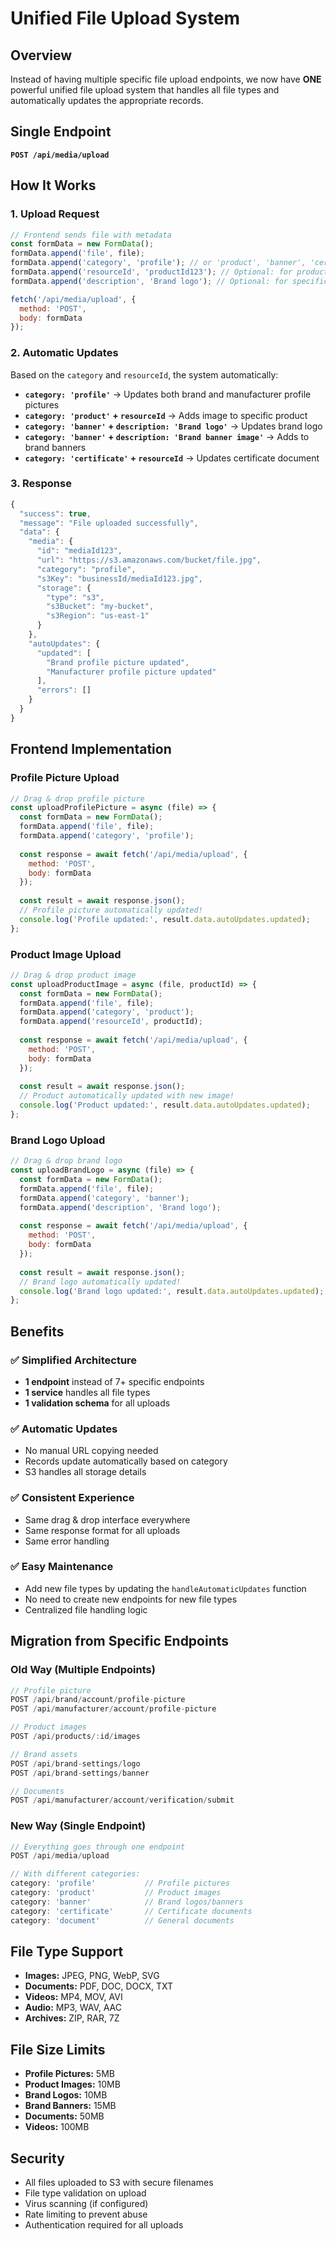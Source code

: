 # Unified File Upload System

## Overview

Instead of having multiple specific file upload endpoints, we now have **ONE** powerful unified file upload system that handles all file types and automatically updates the appropriate records.

## Single Endpoint

**`POST /api/media/upload`**

## How It Works

### 1. Upload Request
```javascript
// Frontend sends file with metadata
const formData = new FormData();
formData.append('file', file);
formData.append('category', 'profile'); // or 'product', 'banner', 'certificate', 'document'
formData.append('resourceId', 'productId123'); // Optional: for product images, certificates
formData.append('description', 'Brand logo'); // Optional: for specific identification

fetch('/api/media/upload', {
  method: 'POST',
  body: formData
});
```

### 2. Automatic Updates
Based on the `category` and `resourceId`, the system automatically:

- **`category: 'profile'`** → Updates both brand and manufacturer profile pictures
- **`category: 'product'` + `resourceId`** → Adds image to specific product
- **`category: 'banner'` + `description: 'Brand logo'`** → Updates brand logo
- **`category: 'banner'` + `description: 'Brand banner image'`** → Adds to brand banners
- **`category: 'certificate'` + `resourceId`** → Updates certificate document

### 3. Response
```javascript
{
  "success": true,
  "message": "File uploaded successfully",
  "data": {
    "media": {
      "id": "mediaId123",
      "url": "https://s3.amazonaws.com/bucket/file.jpg",
      "category": "profile",
      "s3Key": "businessId/mediaId123.jpg",
      "storage": {
        "type": "s3",
        "s3Bucket": "my-bucket",
        "s3Region": "us-east-1"
      }
    },
    "autoUpdates": {
      "updated": [
        "Brand profile picture updated",
        "Manufacturer profile picture updated"
      ],
      "errors": []
    }
  }
}
```

## Frontend Implementation

### Profile Picture Upload
```javascript
// Drag & drop profile picture
const uploadProfilePicture = async (file) => {
  const formData = new FormData();
  formData.append('file', file);
  formData.append('category', 'profile');
  
  const response = await fetch('/api/media/upload', {
    method: 'POST',
    body: formData
  });
  
  const result = await response.json();
  // Profile picture automatically updated!
  console.log('Profile updated:', result.data.autoUpdates.updated);
};
```

### Product Image Upload
```javascript
// Drag & drop product image
const uploadProductImage = async (file, productId) => {
  const formData = new FormData();
  formData.append('file', file);
  formData.append('category', 'product');
  formData.append('resourceId', productId);
  
  const response = await fetch('/api/media/upload', {
    method: 'POST',
    body: formData
  });
  
  const result = await response.json();
  // Product automatically updated with new image!
  console.log('Product updated:', result.data.autoUpdates.updated);
};
```

### Brand Logo Upload
```javascript
// Drag & drop brand logo
const uploadBrandLogo = async (file) => {
  const formData = new FormData();
  formData.append('file', file);
  formData.append('category', 'banner');
  formData.append('description', 'Brand logo');
  
  const response = await fetch('/api/media/upload', {
    method: 'POST',
    body: formData
  });
  
  const result = await response.json();
  // Brand logo automatically updated!
  console.log('Brand logo updated:', result.data.autoUpdates.updated);
};
```

## Benefits

### ✅ **Simplified Architecture**
- **1 endpoint** instead of 7+ specific endpoints
- **1 service** handles all file types
- **1 validation schema** for all uploads

### ✅ **Automatic Updates**
- No manual URL copying needed
- Records update automatically based on category
- S3 handles all storage details

### ✅ **Consistent Experience**
- Same drag & drop interface everywhere
- Same response format for all uploads
- Same error handling

### ✅ **Easy Maintenance**
- Add new file types by updating the `handleAutomaticUpdates` function
- No need to create new endpoints for new file types
- Centralized file handling logic

## Migration from Specific Endpoints

### Old Way (Multiple Endpoints)
```javascript
// Profile picture
POST /api/brand/account/profile-picture
POST /api/manufacturer/account/profile-picture

// Product images  
POST /api/products/:id/images

// Brand assets
POST /api/brand-settings/logo
POST /api/brand-settings/banner

// Documents
POST /api/manufacturer/account/verification/submit
```

### New Way (Single Endpoint)
```javascript
// Everything goes through one endpoint
POST /api/media/upload

// With different categories:
category: 'profile'           // Profile pictures
category: 'product'           // Product images  
category: 'banner'            // Brand logos/banners
category: 'certificate'       // Certificate documents
category: 'document'          // General documents
```

## File Type Support

- **Images:** JPEG, PNG, WebP, SVG
- **Documents:** PDF, DOC, DOCX, TXT
- **Videos:** MP4, MOV, AVI
- **Audio:** MP3, WAV, AAC
- **Archives:** ZIP, RAR, 7Z

## File Size Limits

- **Profile Pictures:** 5MB
- **Product Images:** 10MB  
- **Brand Logos:** 10MB
- **Brand Banners:** 15MB
- **Documents:** 50MB
- **Videos:** 100MB

## Security

- All files uploaded to S3 with secure filenames
- File type validation on upload
- Virus scanning (if configured)
- Rate limiting to prevent abuse
- Authentication required for all uploads
